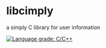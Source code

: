 # libcimply
a simply C library for user information

[![Language grade: C/C++](https://img.shields.io/lgtm/grade/cpp/g/caverym/cimplylib.svg?logo=lgtm&logoWidth=18)](https://lgtm.com/projects/g/caverym/cimplylib/context:cpp)
